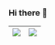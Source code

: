 ### Hi there 👋

<!--
**MambaDev/mambadev** is a ✨ _special_ ✨ repository because its `README.md` (this file) appears on your GitHub profile.

Here are some ideas to get you started:

- 🔭 I’m currently working on ...
- 🌱 I’m currently learning ...
- 👯 I’m looking to collaborate on ...
- 🤔 I’m looking for help with ...
- 💬 Ask me about ...
- 📫 How to reach me: ...
- 😄 Pronouns: ...
- ⚡ Fun fact: ...
-->







| <a href="https://github.com/mambadev"><img src="https://github-readme-stats.vercel.app/api?username=MambaDev&&count_private=true&include_all_commits=true&theme=" /></a> | <a href="https://github.com/mambadev"><img src="https://github-readme-stats.vercel.app/api/top-langs/?username=mambadev&layout=compact&hide=jupyter notebook&count_private=true&langs_count=8&theme=" /></a> |
| ------------- | ------------- |
